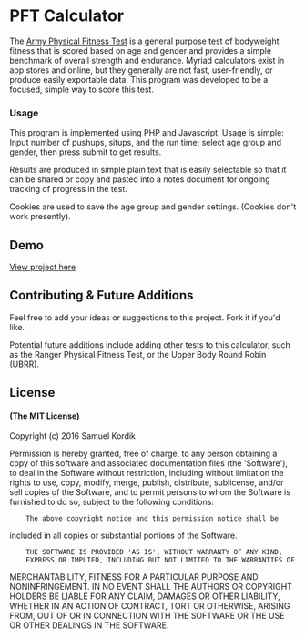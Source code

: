 # PFT Calculator

The [Army Physical Fitness Test](https://en.wikipedia.org/wiki/United_States_Army_Physical_Fitness_Test) is a general purpose test of bodyweight fitness that is scored based on age and gender and provides a simple benchmark of overall strength and endurance. Myriad calculators exist in app stores and online, but they generally are not fast, user-friendly, or produce easily exportable data. This program was developed to be a focused, simple way to score this test.

### Usage
This program is implemented using PHP and Javascript. Usage is simple: Input number of pushups, situps, and the run time; select age group and gender, then press submit to get results.

Results are produced in simple plain text that is easily selectable so that it can be shared or copy and pasted into a notes document for ongoing tracking of progress in the test.

Cookies are used to save the age group and gender settings. (Cookies don't work presently).

## Demo
[View project here](http://samuelkordik.com/pft)

## Contributing & Future Additions

Feel free to add your ideas or suggestions to this project. Fork it if you'd like.

Potential future additions include adding other tests to this calculator, such as the Ranger Physical Fitness Test, or the Upper Body Round Robin (UBRR).

## License

#### (The MIT License)

Copyright (c) 2016 Samuel Kordik

Permission is hereby granted, free of charge, to any person obtaining
a copy of this software and associated documentation files (the
'Software'), to deal in the Software without restriction, including
without limitation the rights to use, copy, modify, merge, publish,
        distribute, sublicense, and/or sell copies of the Software, and to
permit persons to whom the Software is furnished to do so, subject to
the following conditions:

        The above copyright notice and this permission notice shall be
included in all copies or substantial portions of the Software.

        THE SOFTWARE IS PROVIDED 'AS IS', WITHOUT WARRANTY OF ANY KIND,
        EXPRESS OR IMPLIED, INCLUDING BUT NOT LIMITED TO THE WARRANTIES OF
MERCHANTABILITY, FITNESS FOR A PARTICULAR PURPOSE AND NONINFRINGEMENT.
        IN NO EVENT SHALL THE AUTHORS OR COPYRIGHT HOLDERS BE LIABLE FOR ANY
CLAIM, DAMAGES OR OTHER LIABILITY, WHETHER IN AN ACTION OF CONTRACT,
        TORT OR OTHERWISE, ARISING FROM, OUT OF OR IN CONNECTION WITH THE
SOFTWARE OR THE USE OR OTHER DEALINGS IN THE SOFTWARE.








